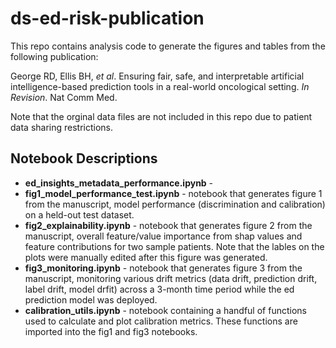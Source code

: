 # ds-ed-risk-publication
This repo contains analysis code to generate the figures and tables
from the following publication:

George RD, Ellis BH, *et al*. Ensuring fair, safe, and interpretable
artificial intelligence-based prediction tools in a real-world
oncological setting. *In Revision*. Nat Comm Med.

Note that the orginal data files are not included in this repo due to
patient data sharing restrictions.

## Notebook Descriptions
* **ed_insights_metadata_performance.ipynb** - 
* **fig1_model_performance_test.ipynb** - notebook that generates
  figure 1 from the manuscript, model performance (discrimination and
  calibration) on a held-out test dataset.
* **fig2_explainability.ipynb** - notebook that generates figure 2
  from the manuscript, overall feature/value importance from shap values and
  feature contributions for two sample patients. Note that the lables
  on the plots were manually edited after this figure was generated.
* **fig3_monitoring.ipynb** - notebook that generates
  figure 3 from the manuscript, monitoring various drift metrics (data
  drift, prediction drift, label drift, model drfit) across a 3-month
  time period while the ed prediction model was deployed.
* **calibration_utils.ipynb** - notebook containing a handful of
  functions used to calculate and plot calibration metrics. These
  functions are imported into the fig1 and fig3 notebooks.
